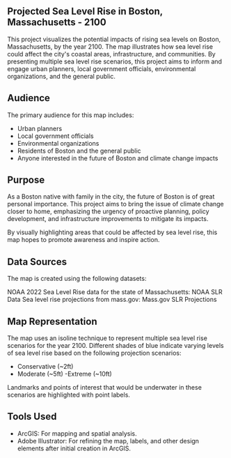 Projected Sea Level Rise in Boston, Massachusetts - 2100
-
This project visualizes the potential impacts of rising sea levels on Boston, Massachusetts, by the year 2100. The map illustrates how sea level rise could affect the city's coastal areas, infrastructure, and communities. By presenting multiple sea level rise scenarios, this project aims to inform and engage urban planners, local government officials, environmental organizations, and the general public.

Audience
-
The primary audience for this map includes:
- Urban planners
- Local government officials
- Environmental organizations
- Residents of Boston and the general public
- Anyone interested in the future of Boston and climate change impacts
  
Purpose
- 
As a Boston native with family in the city, the future of Boston is of great personal importance. This project aims to bring the issue of climate change closer to home, emphasizing the urgency of proactive planning, policy development, and infrastructure improvements to mitigate its impacts.

By visually highlighting areas that could be affected by sea level rise, this map hopes to promote awareness and inspire action.

Data Sources
- 
The map is created using the following datasets:

NOAA 2022 Sea Level Rise data for the state of Massachusetts: NOAA SLR Data
Sea level rise projections from mass.gov: Mass.gov SLR Projections

Map Representation
-
The map uses an isoline technique to represent multiple sea level rise scenarios for the year 2100. Different shades of blue indicate varying levels of sea level rise based on the following projection scenarios:

- Conservative (~2ft)
- Moderate (~5ft)
-Extreme (~10ft)

Landmarks and points of interest that would be underwater in these scenarios are highlighted with point labels.

Tools Used
-
- ArcGIS: For mapping and spatial analysis.
- Adobe Illustrator: For refining the map, labels, and other design elements after initial creation in ArcGIS.
